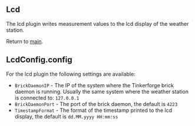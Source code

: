 ## Lcd

The lcd plugin writes measurement values to the lcd display of the weather station.

Return to [main](./../Readme.md).

## LcdConfig.config

For the lcd plugin the following settings are available:

* <code>BrickDaemonIP</code> - The IP of the system where the Tinkerforge brick daemon is running. Usually the same system where the weather station is connected to: <code>127.0.0.1</code>
* <code>BrickDaemonPort</code> - The port of the brick daemon, the default is <code>4223</code>
* <code>TimestampFormat</code> - The format of the timestamp printed to the lcd display, the default is <code>dd.MM.yyyy  HH:mm:ss</code>